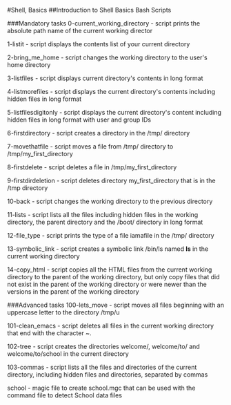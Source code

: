 #Shell, Basics 
##Introduction to Shell Basics
Bash Scripts

###Mandatory tasks
0-current_working_directory - script prints the absolute path name of the current working director

1-listit - script displays the contents list of your current directory

2-bring_me_home - script changes the working directory to the user's home directory

3-listfiles - script displays current directory's contents in long format

4-listmorefiles - script displays the current directory's contents including hidden files in long format

5-listfilesdigitonly - script displays the current directory's content including hidden files in long format with user and group IDs

6-firstdirectory - script creates a directory in the /tmp/ directory

7-movethatfile - script moves a file from /tmp/ directory to /tmp/my_first_directory

8-firstdelete - script deletes a file in /tmp/my_first_directory

9-firstdirdeletion - script deletes directory my_first_directory that is in the /tmp directory

10-back - script changes the working directory to the previous directory

11-lists - script lists all the files including hidden files in the working directory, the parent directory and the /boot/ directory in long format

12-file_type - script prints the type of a file iamafile in the /tmp/ directory

13-symbolic_link - script creates a symbolic link /bin/ls named __ls__ in the current working directory

14-copy_html - script copies all the HTML files from the current working directory to the parent of the working directory, 
but only copy files that did not exist in the parent of the working directory or were newer than the versions in the parent of the working directory

###Advanced tasks
100-lets_move - script moves all files beginning with an uppercase letter to the directory /tmp/u

101-clean_emacs - script deletes all files in the current working directory that end with the character ~.

102-tree - script creates the directories welcome/, welcome/to/ and welcome/to/school in the current directory

103-commas - script lists all the files and directories of the current directory, including hidden files and directories, separated by commas

school - magic file to create school.mgc that can be used with the command file to detect School data files
